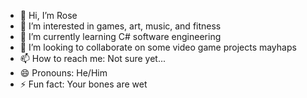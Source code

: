 - 👋 Hi, I’m Rose
- 👀 I’m interested in games, art, music, and fitness
- 🌱 I’m currently learning C# software engineering
- 💞️ I’m looking to collaborate on some video game projects mayhaps
- 📫 How to reach me: Not sure yet...
- 😄 Pronouns: He/Him
- ⚡ Fun fact: Your bones are wet

<!---
Rose-13445/Rose-13445 is a ✨ special ✨ repository because its `README.md` (this file) appears on your GitHub profile.
You can click the Preview link to take a look at your changes.
--->
